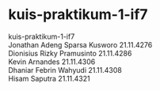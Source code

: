 # kuis-praktikum-1-if7
kuis-praktikum-1-if7 <br>
Jonathan Adeng Sparsa Kusworo 21.11.4276 <br>
Dionisius Rizky Pramusinto 21.11.4286 <br>
Kevin Arnandes 21.11.4306 <br>
Dhaniar Febrin Wahyudi 21.11.4308 <br>
Hisam Saputra 21.11.4321 <br>
